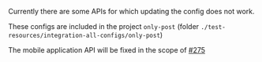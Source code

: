 
Currently there are some APIs for which updating the config does not work.

These configs are included in the project `only-post` (folder `./test-resources/integration-all-configs/only-post`)

The mobile application API will be fixed in the scope of [#275](https://github.com/dynatrace-oss/dynatrace-monitoring-as-code/issues/275)
